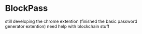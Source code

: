 # BlockPass


still developing the chrome extention (finished the basic password generator extention)
need help with blockchain stuff
